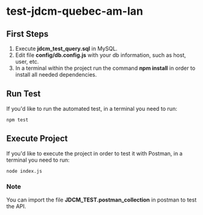 # test-jdcm-quebec-am-lan

## First Steps

1. Execute **jdcm_test_query.sql** in MySQL.
2. Edit file **config/db.config.js** with your db information, such as host, user, etc.
3. In a terminal within the project run the command **npm install** in order to install all needed dependencies.

## Run Test

If you'd like to run the automated test, in a terminal you need to run:

```
npm test
```

## Execute Project

If you'd like to execute the project in order to test it with Postman, in a terminal you need to run:

```
node index.js
```

### Note

You can import the file **JDCM_TEST.postman_collection** in postman to test the API. 
